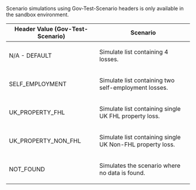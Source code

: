 <p>Scenario simulations using Gov-Test-Scenario headers is only available in the sandbox environment.</p>
<table>
    <thead>
        <tr>
            <th>Header Value (Gov-Test-Scenario)</th>
            <th>Scenario</th>
        </tr>
    </thead>
    <tbody>
        <tr>
            <td><p>N/A - DEFAULT</p></td>
            <td><p>Simulate list containing 4 losses.</p></td>
        </tr>
        <tr>
            <td><p>SELF_EMPLOYMENT</p></td>
            <td><p>Simulate list containing two self-employment losses.</p></td>
        </tr>
        <tr>
            <td><p>UK_PROPERTY_FHL</p></td>
            <td><p>Simulate list containing single UK FHL property loss.</p></td>
        </tr>
        <tr>
            <td><p>UK_PROPERTY_NON_FHL</p></td>
            <td><p>Simulate list containing single UK Non-FHL property loss.</p></td>
        </tr>
        <tr>
           <td><p>NOT_FOUND</p></td>
           <td><p>Simulates the scenario where no data is found.</p></td>
        </tr>
    </tbody>
</table>
